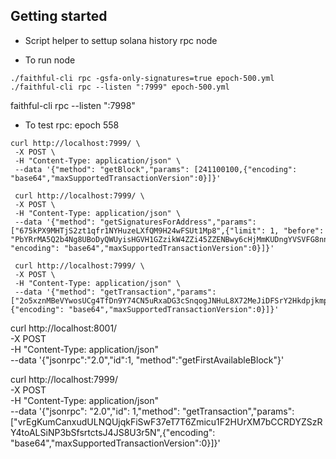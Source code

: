 ## Getting started

- Script helper to settup solana history rpc node

- To run node

```
./faithful-cli rpc -gsfa-only-signatures=true epoch-500.yml
./faithful-cli rpc --listen ":7999" epoch-500.yml
```

faithful-cli rpc --listen ":7998"

- To test rpc:
  epoch 558

```
curl http://localhost:7999/ \
 -X POST \
 -H "Content-Type: application/json" \
 --data '{"method": "getBlock","params": [241100100,{"encoding": "base64","maxSupportedTransactionVersion":0}]}'

 curl http://localhost:7999/ \
 -X POST \
 -H "Content-Type: application/json" \
 --data '{"method": "getSignaturesForAddress","params": ["675kPX9MHTjS2zt1qfr1NYHuzeLXfQM9H24wFSUt1Mp8",{"limit": 1, "before": "PbYRrMA5Q2b4Ng8UBoDyQWUyisHGVH1GZzikW4ZZi45ZZENBwy6cHjMmKUDngYVSVFG8nnKohLKzzQiMQHUjoRf", "encoding": "base64","maxSupportedTransactionVersion":0}]}'

 curl http://localhost:7999/ \
 -X POST \
 -H "Content-Type: application/json" \
 --data '{"method": "getTransaction","params": ["2o5xznMBeVYwosUCg4TfDn9Y74CN5uRxaDG3cSnqogJNHuL8X72MeJiDFSrY2HkdpjkmpxL6v92aWLZAdMKqZimK",{"encoding": "base64","maxSupportedTransactionVersion":0}]}'
```

curl http://localhost:8001/ \
 -X POST \
 -H "Content-Type: application/json" \
 --data '{"jsonrpc":"2.0","id":1, "method":"getFirstAvailableBlock"}'

curl http://localhost:7999/ \
 -X POST \
 -H "Content-Type: application/json" \
 --data '{"jsonrpc": "2.0","id": 1,"method": "getTransaction","params": ["vrEgKumCanxudULNQUjqkFiSwF37eT7T6Zmicu1F2HUrXM7bCCRDYZSzRY4toALSiNP3bSfsrtctsJ4JS8U3r5N",{"encoding": "base64","maxSupportedTransactionVersion":0}]}'
